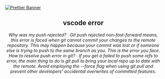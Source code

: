 [![Prettier Banner](https://unpkg.com/prettier-logo@1.0.3/images/prettier-banner-light.svg)](https://prettier.io)

<h2 align="center">vscode error</h2>

<p align="center">
  <em>
  Why was my push rejected?
    · Git push rejected non-fast-forward means, this error is faced when git cannot commit your changes to the remote repository. This may happen because 
your commit was lost or if someone else is trying to push to the same branch as you. This is the error you face.
  </em>
  <br />
  <em>
    How to resolve push error in git?
    · If you get a failed to push some refs to error, the main thing to do is git pull to bring your local repo up to date with the remote. Avoid employing the --force flag when using git pull and prevent other developers' accidental overwrites of committed features.
  </em>
  <br />
  <em>

